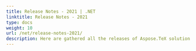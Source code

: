 ```yaml
---
title: Release Notes - 2021 | .NET
linktitle: Release Notes - 2021
type: docs
weight: 10
url: /net/release-notes-2021/
description: Here are gathered all the releases of Aspose.TeX solution for .NET. You can find new features, fixes and follow the progress of the solution in 2021 year.
---
```


